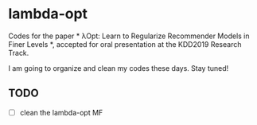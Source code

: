# lambda-opt
Codes for the paper * λOpt: Learn to Regularize Recommender Models in Finer Levels *, accepted for oral presentation at the KDD2019 Research Track. 

I am going to organize and clean my codes these days. Stay tuned!

## TODO
- [ ] clean the lambda-opt MF
